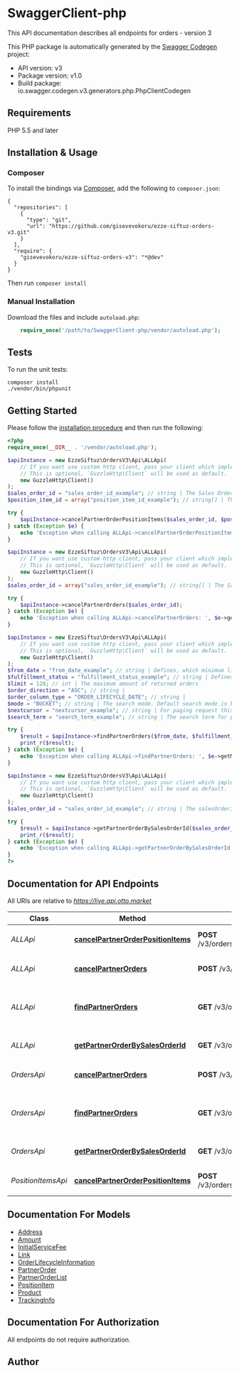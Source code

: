 # SwaggerClient-php
This API documentation describes all endpoints for orders - version 3

This PHP package is automatically generated by the [Swagger Codegen](https://github.com/swagger-api/swagger-codegen) project:

- API version: v3
- Package version: v1.0
- Build package: io.swagger.codegen.v3.generators.php.PhpClientCodegen

## Requirements

PHP 5.5 and later

## Installation & Usage
### Composer

To install the bindings via [Composer](http://getcomposer.org/), add the following to `composer.json`:

```
{
  "repositories": [
    {
      "type": "git",
      "url": "https://github.com/gisevevokoru/ezze-siftuz-orders-v3.git"
    }
  ],
  "require": {
    "gisevevokoru/ezze-siftuz-orders-v3": "*@dev"
  }
}
```

Then run `composer install`

### Manual Installation

Download the files and include `autoload.php`:

```php
    require_once('/path/to/SwaggerClient-php/vendor/autoload.php');
```

## Tests

To run the unit tests:

```
composer install
./vendor/bin/phpunit
```

## Getting Started

Please follow the [installation procedure](#installation--usage) and then run the following:

```php
<?php
require_once(__DIR__ . '/vendor/autoload.php');

$apiInstance = new EzzeSiftuz\OrdersV3\Api\ALLApi(
    // If you want use custom http client, pass your client which implements `GuzzleHttp\ClientInterface`.
    // This is optional, `GuzzleHttp\Client` will be used as default.
    new GuzzleHttp\Client()
);
$sales_order_id = "sales_order_id_example"; // string | The Sales Order Id of the order to cancel
$position_item_id = array("position_item_id_example"); // string[] | The ids of the PositionItems to cancel

try {
    $apiInstance->cancelPartnerOrderPositionItems($sales_order_id, $position_item_id);
} catch (Exception $e) {
    echo 'Exception when calling ALLApi->cancelPartnerOrderPositionItems: ', $e->getMessage(), PHP_EOL;
}

$apiInstance = new EzzeSiftuz\OrdersV3\Api\ALLApi(
    // If you want use custom http client, pass your client which implements `GuzzleHttp\ClientInterface`.
    // This is optional, `GuzzleHttp\Client` will be used as default.
    new GuzzleHttp\Client()
);
$sales_order_id = array("sales_order_id_example"); // string[] | The Sales Order Id of the order to cancel

try {
    $apiInstance->cancelPartnerOrders($sales_order_id);
} catch (Exception $e) {
    echo 'Exception when calling ALLApi->cancelPartnerOrders: ', $e->getMessage(), PHP_EOL;
}

$apiInstance = new EzzeSiftuz\OrdersV3\Api\ALLApi(
    // If you want use custom http client, pass your client which implements `GuzzleHttp\ClientInterface`.
    // This is optional, `GuzzleHttp\Client` will be used as default.
    new GuzzleHttp\Client()
);
$from_date = "from_date_example"; // string | Defines, which minimum lifecycle change date the returned order should have. In ISO 8601 format.
$fulfillment_status = "fulfillment_status_example"; // string | Defines, which minimum state the returned orders should have.<br>If ANNOUNCED is given, all orders, which have at least one PositionItem in ANNOUNCED state are returned.<br>If PROCESSABLE is given, all orders, which have at least one PositionItem in PROCESSABLE state and none in ANNOUNCED state are returned.<br>If SENT is given, all orders, which have at least one PositionItem in SENT state and none in either ANNOUNCED or PROCESSABLE state are returned.<br>If RETURNED is given, all orders, which have at least one PositionItem in RETURNED state and none in either ANNOUNCED or PROCESSABLE or SENT state are returned.<br>If CANCELLED_BY_PARTNER is given, all orders, which have at least one PositionItem in CANCELLED_BY_PARTNER state are returned.<br>If CANCELLED_BY_MARKETPLACE is given, all orders, which have at least one PositionItem in CANCELLED_BY_MARKETPLACE state are returned.<br>If none is provided, all status will be returned.<br>Several values can be passed via request param array, when multiple values passed, search result will be combination of multiple fulfillmentStatuses - no duplicates will appear.<br>Example: ?fulfillmentStatus=PROCESSABLE&fulfillmentStatus=CANCELLED_BY_MARKETPLACE - will return orders in these 3 fulfillmentStatuses.<br>Alternatively, mode can be passed for a different search type. BUCKET/AT_LEAST_ONE, where BUCKET is default behaviour explained above and AT_LEAST_ONE checks if there is at least 1 PositionItem with passed fulfillmentStatus/fulfillmentStatuses.
$limit = 128; // int | The maximum amount of returned orders
$order_direction = "ASC"; // string | 
$order_column_type = "ORDER_LIFECYCLE_DATE"; // string | 
$mode = "BUCKET"; // string | The search mode. Default search mode is bucket search
$nextcursor = "nextcursor_example"; // string | For paging request this cursor is required. If a next cursor is provided, the only other request parameter being considered is 'limit'.
$search_term = "search_term_example"; // string | The search term for partial text search.

try {
    $result = $apiInstance->findPartnerOrders($from_date, $fulfillment_status, $limit, $order_direction, $order_column_type, $mode, $nextcursor, $search_term);
    print_r($result);
} catch (Exception $e) {
    echo 'Exception when calling ALLApi->findPartnerOrders: ', $e->getMessage(), PHP_EOL;
}

$apiInstance = new EzzeSiftuz\OrdersV3\Api\ALLApi(
    // If you want use custom http client, pass your client which implements `GuzzleHttp\ClientInterface`.
    // This is optional, `GuzzleHttp\Client` will be used as default.
    new GuzzleHttp\Client()
);
$sales_order_id = "sales_order_id_example"; // string | The salesOrderId used for searching

try {
    $result = $apiInstance->getPartnerOrderBySalesOrderId($sales_order_id);
    print_r($result);
} catch (Exception $e) {
    echo 'Exception when calling ALLApi->getPartnerOrderBySalesOrderId: ', $e->getMessage(), PHP_EOL;
}
?>
```

## Documentation for API Endpoints

All URIs are relative to *https://live.api.otto.market*

Class | Method | HTTP request | Description
------------ | ------------- | ------------- | -------------
*ALLApi* | [**cancelPartnerOrderPositionItems**](docs/Api/ALLApi.md#cancelpartnerorderpositionitems) | **POST** /v3/orders/{salesOrderId}/positionItems/{positionItemId}/cancellation | Cancels PositionItems of an order by ids
*ALLApi* | [**cancelPartnerOrders**](docs/Api/ALLApi.md#cancelpartnerorders) | **POST** /v3/orders/{salesOrderId}/cancellation | Cancel all PositionItems of an order
*ALLApi* | [**findPartnerOrders**](docs/Api/ALLApi.md#findpartnerorders) | **GET** /v3/orders | Get a list of orders which can be filtered on fulfillmentStatus.
*ALLApi* | [**getPartnerOrderBySalesOrderId**](docs/Api/ALLApi.md#getpartnerorderbysalesorderid) | **GET** /v3/orders/{salesOrderId} | Get a single order via Sales Order Id
*OrdersApi* | [**cancelPartnerOrders**](docs/Api/OrdersApi.md#cancelpartnerorders) | **POST** /v3/orders/{salesOrderId}/cancellation | Cancel all PositionItems of an order
*OrdersApi* | [**findPartnerOrders**](docs/Api/OrdersApi.md#findpartnerorders) | **GET** /v3/orders | Get a list of orders which can be filtered on fulfillmentStatus.
*OrdersApi* | [**getPartnerOrderBySalesOrderId**](docs/Api/OrdersApi.md#getpartnerorderbysalesorderid) | **GET** /v3/orders/{salesOrderId} | Get a single order via Sales Order Id
*PositionItemsApi* | [**cancelPartnerOrderPositionItems**](docs/Api/PositionItemsApi.md#cancelpartnerorderpositionitems) | **POST** /v3/orders/{salesOrderId}/positionItems/{positionItemId}/cancellation | Cancels PositionItems of an order by ids

## Documentation For Models

 - [Address](docs/Model/Address.md)
 - [Amount](docs/Model/Amount.md)
 - [InitialServiceFee](docs/Model/InitialServiceFee.md)
 - [Link](docs/Model/Link.md)
 - [OrderLifecycleInformation](docs/Model/OrderLifecycleInformation.md)
 - [PartnerOrder](docs/Model/PartnerOrder.md)
 - [PartnerOrderList](docs/Model/PartnerOrderList.md)
 - [PositionItem](docs/Model/PositionItem.md)
 - [Product](docs/Model/Product.md)
 - [TrackingInfo](docs/Model/TrackingInfo.md)

## Documentation For Authorization

 All endpoints do not require authorization.


## Author



